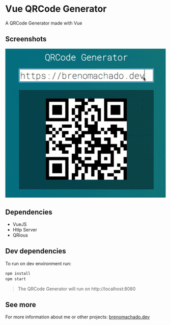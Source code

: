 # Vue QRCode Generator
A QRCode Generator made with Vue

## Screenshots
![Demo](demo/demo.gif)

## Dependencies
- VueJS
- Http Server
- QRious

## Dev dependencies
To run on dev environment run:

```sh
npm install
npm start
```
> The QRCode Generator will run on  http://localhost:8080


## See more
For more information about me or other projects: [brenomachado.dev](https://brenomachado.dev)